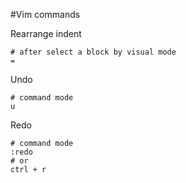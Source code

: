 #Vim commands

Rearrange indent
```
# after select a block by visual mode
=
``` 

Undo
```
# command mode
u
```

Redo
```
# command mode
:redo
# or 
ctrl + r
```


